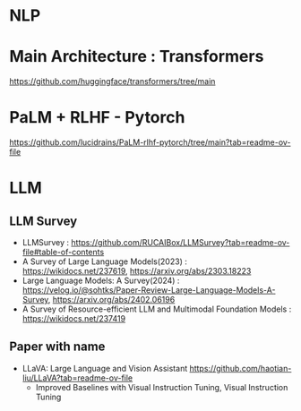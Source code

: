 # NLP

# Main Architecture : Transformers
https://github.com/huggingface/transformers/tree/main

# PaLM + RLHF - Pytorch
https://github.com/lucidrains/PaLM-rlhf-pytorch/tree/main?tab=readme-ov-file

# LLM
## LLM Survey
- LLMSurvey : https://github.com/RUCAIBox/LLMSurvey?tab=readme-ov-file#table-of-contents
- A Survey of Large Language Models(2023) : https://wikidocs.net/237619, https://arxiv.org/abs/2303.18223
- Large Language Models: A Survey(2024) : https://velog.io/@sohtks/Paper-Review-Large-Language-Models-A-Survey, https://arxiv.org/abs/2402.06196
- A Survey of Resource-efficient LLM and Multimodal Foundation Models : https://wikidocs.net/237419

## Paper with name
- LLaVA: Large Language and Vision Assistant https://github.com/haotian-liu/LLaVA?tab=readme-ov-file
  - Improved Baselines with Visual Instruction Tuning, Visual Instruction Tuning




